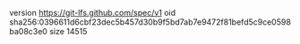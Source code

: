 version https://git-lfs.github.com/spec/v1
oid sha256:0396611d6cbf23dec5b457d30b9f5bd7ab7e9472f81befd5c9ce0598ba08c3e0
size 14515
